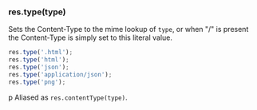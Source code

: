 <h3 id='res.type'>res.type(type)</h3>

Sets the Content-Type to the mime lookup of `type`,
or when "/" is present the Content-Type is simply set to this
literal value.

~~~js
res.type('.html');
res.type('html');
res.type('json');
res.type('application/json');
res.type('png');
~~~

p Aliased as `res.contentType(type)`.
